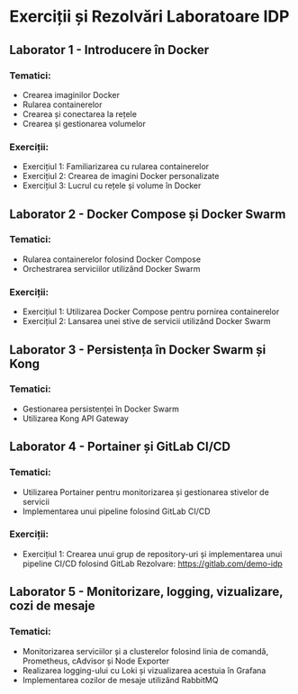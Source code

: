 # Exerciții și Rezolvări Laboratoare IDP

## Laborator 1 - Introducere în Docker

### Tematici:
- Crearea imaginilor Docker
- Rularea containerelor
- Crearea și conectarea la rețele
- Crearea și gestionarea volumelor

### Exerciții:
- Exercițiul 1: Familiarizarea cu rularea containerelor
- Exercițiul 2: Crearea de imagini Docker personalizate
- Exercițiul 3: Lucrul cu rețele și volume în Docker

## Laborator 2 - Docker Compose și Docker Swarm

### Tematici:
- Rularea containerelor folosind Docker Compose
- Orchestrarea serviciilor utilizând Docker Swarm

### Exerciții:
- Exercițiul 1: Utilizarea Docker Compose pentru pornirea containerelor
- Exercițiul 2: Lansarea unei stive de servicii utilizând Docker Swarm

## Laborator 3 - Persistența în Docker Swarm și Kong

### Tematici:
- Gestionarea persistenței în Docker Swarm
- Utilizarea Kong API Gateway

## Laborator 4 - Portainer și GitLab CI/CD

### Tematici:
- Utilizarea Portainer pentru monitorizarea și gestionarea stivelor de servicii
- Implementarea unui pipeline folosind GitLab CI/CD

### Exerciții:
- Exercițiul 1: Crearea unui grup de repository-uri și implementarea unui pipeline CI/CD folosind GitLab
  Rezolvare: https://gitlab.com/demo-idp

## Laborator 5 - Monitorizare, logging, vizualizare, cozi de mesaje

### Tematici:
- Monitorizarea serviciilor și a clusterelor folosind linia de comandă, Prometheus, cAdvisor și Node Exporter
- Realizarea logging-ului cu Loki și vizualizarea acestuia în Grafana
- Implementarea cozilor de mesaje utilizând RabbitMQ
